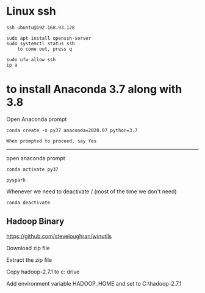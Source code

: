 # Linux ssh

```
ssh ubuntu@192.168.93.128
```


```
sudo apt install openssh-server
sudo systemctl status ssh
    to come out, press q 

sudo ufw allow ssh
ip a
```


# to install Anaconda 3.7 along with 3.8

Open Anaconda prompt

```
conda create -n py37 anaconda=2020.07 python=3.7

When prompted to proceed, say Yes
```

----

open anaconda prompt

```
conda activate py37

pyspark
```




Whenever we need to deactivate / (most of the time we don't need)

```
conda deactivate
```


## Hadoop Binary 

https://github.com/steveloughran/winutils

Download zip file


Extract the zip file

Copy hadoop-2.7.1 to c: drive

Add environment variable HADOOP_HOME and set to C:\hadoop-2.7.1


